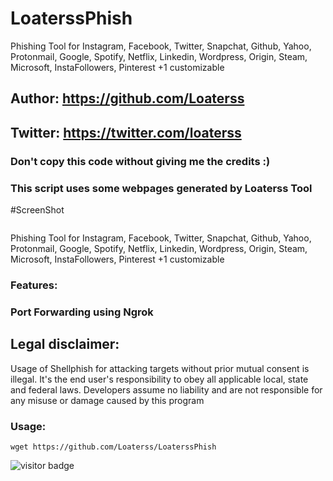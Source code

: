 # LoaterssPhish
Phishing Tool for Instagram, Facebook, Twitter, Snapchat, Github, Yahoo, Protonmail, Google, Spotify, Netflix, Linkedin, Wordpress, Origin, Steam, Microsoft, InstaFollowers, Pinterest +1 customizable

## Author: https://github.com/Loaterss
## Twitter: https://twitter.com/loaterss
### Don't copy this code without giving me the credits :) 
### This script uses some webpages generated by Loaterss Tool

#ScreenShot
<p>
<img src="">
</p>

Phishing Tool for Instagram, Facebook, Twitter, Snapchat, Github, Yahoo, Protonmail, Google, Spotify, Netflix, Linkedin, Wordpress, Origin, Steam, Microsoft, InstaFollowers, Pinterest +1 customizable

### Features:
### Port Forwarding using Ngrok

## Legal disclaimer:

Usage of Shellphish for attacking targets without prior mutual consent is illegal. It's the end user's responsibility to obey all applicable local, state and federal laws. Developers assume no liability and are not responsible for any misuse or damage caused by this program 


### Usage:
```
wget https://github.com/Loaterss/LoaterssPhish
```
<p>
<img src="https://visitor-badge.laobi.icu/badge?page_id=Loaterss" alt="visitor badge"/>
</p>
